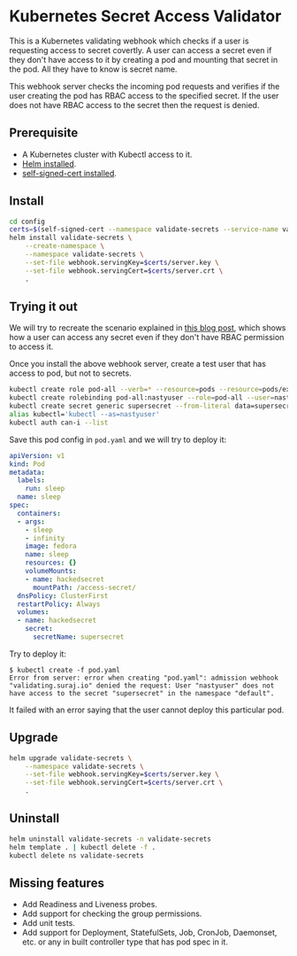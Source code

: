 # Kubernetes Secret Access Validator

This is a Kubernetes validating webhook which checks if a user is requesting access to secret covertly. A user can access a secret even if they don't have access to it by creating a pod and mounting that secret in the pod. All they have to know is secret name.

This webhook server checks the incoming pod requests and verifies if the user creating the pod has RBAC access to the specified secret. If the user does not have RBAC access to the secret then the request is denied.

## Prerequisite

- A Kubernetes cluster with Kubectl access to it.
- [Helm installed](https://helm.sh/docs/intro/install/).
- [self-signed-cert installed](https://github.com/surajssd/self-signed-cert#install).

## Install

```bash
cd config
certs=$(self-signed-cert --namespace validate-secrets --service-name validate-secrets)
helm install validate-secrets \
    --create-namespace \
    --namespace validate-secrets \
    --set-file webhook.servingKey=$certs/server.key \
    --set-file webhook.servingCert=$certs/server.crt \
    .
```

## Trying it out

We will try to recreate the scenario explained in [this blog post](https://suraj.io/post/2021/05/access-k8s-secrets/), which shows how a user can access any secret even if they don't have RBAC permission to access it.

Once you install the above webhook server, create a test user that has access to pod, but not to secrets.

```bash
kubectl create role pod-all --verb=* --resource=pods --resource=pods/exec
kubectl create rolebinding pod-all:nastyuser --role=pod-all --user=nastyuser
kubectl create secret generic supersecret --from-literal data=supersecretvaluesinhere
alias kubectl='kubectl --as=nastyuser'
kubectl auth can-i --list
```

Save this pod config in `pod.yaml` and we will try to deploy it:

```yaml
apiVersion: v1
kind: Pod
metadata:
  labels:
    run: sleep
  name: sleep
spec:
  containers:
  - args:
    - sleep
    - infinity
    image: fedora
    name: sleep
    resources: {}
    volumeMounts:
    - name: hackedsecret
      mountPath: /access-secret/
  dnsPolicy: ClusterFirst
  restartPolicy: Always
  volumes:
  - name: hackedsecret
    secret:
      secretName: supersecret
```

Try to deploy it:

```console
$ kubectl create -f pod.yaml
Error from server: error when creating "pod.yaml": admission webhook "validating.suraj.io" denied the request: User "nastyuser" does not have access to the secret "supersecret" in the namespace "default".
```

It failed with an error saying that the user cannot deploy this particular pod.

## Upgrade

```bash
helm upgrade validate-secrets \
    --namespace validate-secrets \
    --set-file webhook.servingKey=$certs/server.key \
    --set-file webhook.servingCert=$certs/server.crt \
    .
```


## Uninstall

```bash
helm uninstall validate-secrets -n validate-secrets
helm template . | kubectl delete -f .
kubectl delete ns validate-secrets
```

## Missing features

- Add Readiness and Liveness probes.
- Add support for checking the group permissions.
- Add unit tests.
- Add support for Deployment, StatefulSets, Job, CronJob, Daemonset, etc. or any in built controller type that has pod spec in it.
